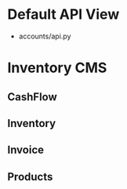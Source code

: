 # Default API View

- accounts/api.py


# Inventory CMS

## CashFlow

## Inventory

## Invoice

## Products
